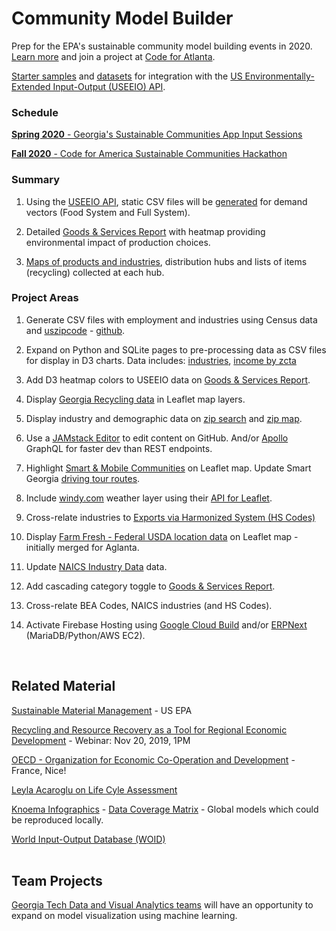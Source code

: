 <h1 class="h1-home">Community Model Builder</h1>

Prep for the EPA's sustainable community model building events in 2020. <a href="https://model.georgia.org/communities/">Learn more</a> and join a project at <a href="https://www.meetup.com/codeforatlanta/">Code for Atlanta</a>.


[Starter samples](samples/) and [datasets](https://github.com/modelearth/community) for integration with the [US Environmentally-Extended Input-Output (USEEIO) API](https://github.com/usepa/useeio_api/wiki/Use-the-API).  

### Schedule  

[<b>Spring 2020</b> - Georgia's Sustainable Communities App Input Sessions](https://model.georgia.org/communities) 

[<b>Fall 2020</b> - Code for America Sustainable Communities Hackathon](https://www.codeforamerica.org/) 
<br>

### Summary

1. Using the [USEEIO API](https://github.com/usepa/useeio_api/wiki/Use-the-API), static CSV files will be [generated](resources/useeio) for demand vectors (Food System and Full System). 

2. Detailed [Goods & Services Report](samples/dataset) with heatmap providing environmental impact of production choices.   

3. [Maps of products and industries](samples/maps), distribution hubs and lists of items (recycling) collected at each hub.  


### Project Areas

1. Generate CSV files with employment and industries using Census data and [uszipcode](https://uszipcode.readthedocs.io/01-Tutorial/index.html) - [github](https://github.com/MacHu-GWU/uszipcode-project).  

2. Expand on Python and SQLite pages to pre-processing data as CSV files for display in D3 charts. 
Data includes: [industries](industries), [income by zcta](prep/all)<!--[projections](prep/regression/)-->  

3. Add D3 heatmap colors to USEEIO data on [Goods & Services Report](samples/dataset).
<!-- [Products - Bureau of Economic Analysis (BEA)](bea)  -->  

4. Display [Georgia Recycling data](recycling/ga/) in Leaflet map layers.

5. Display industry and demographic data on [zip search](zip/#zip=30315) and [zip map](zip/leaflet/).  

6. Use a [JAMstack Editor](https://headlesscms.org/) to edit content on GitHub. 
And/or <a href="https://www.apollographql.com/docs/apollo-server/">Apollo</a> GraphQL for faster dev than<!--the point-to-point nature of--> REST endpoints.  

7. Highlight <a href="map">Smart & Mobile Communities</a> on Leaflet map. 
Update Smart Georgia <a href="samples/routing/">driving tour routes</a>.

8. Include [windy.com](windy.com) weather layer using their [API for Leaflet](https://github.com/windycom/API).

9. Cross-relate industries to [Exports via Harmonized System (HS Codes)](https://georgiadata.github.io/display/products/) 

10. Display [Farm Fresh - Federal USDA location data](farmfresh/ga) on Leaflet map - initially merged for Aglanta.  

11. Update [NAICS Industry Data](industries) data.

12. Add cascading category toggle to [Goods & Services Report](samples/dataset). 

13. Cross-relate BEA Codes, NAICS industries (and HS Codes).  

14. Activate Firebase Hosting using [Google Cloud Build](https://medium.com/serverlessguru/aws-to-gcp-web-applications-89ed92070832) and/or [ERPNext](https://aws.amazon.com/marketplace/pp/B015GHHU7M) (MariaDB/Python/AWS EC2).  

<!--
	12. Include elected officials for districts, zip codes or counties.
-->

<!--[Census Data by Zipcode](https://github.com/statedata/community)  -->

<br>
 
## Related Material

<!--
There is growing trend across industry to trace the entire supply chain. 
Responsible sourcing allows manufacturers to...
-->

[Sustainable Material Management](https://www.epa.gov/smm) - US EPA  

[Recycling and Resource Recovery as a Tool for Regional Economic Development](https://www.epa.gov/smm/sustainable-materials-management-smm-web-academy-webinar-recycling-and-resource-recovery-tool) - Webinar: Nov 20, 2019, 1PM  

[OECD - Organization for Economic
Co-Operation and Development](https://www.oecd.org/sti/ind/measuring-trade-in-value-added.htm) - France, Nice!  

<!-- GEOD - Global Economic Open Database  -->

[Leyla Acaroglu on Life Cyle Assessment](https://medium.com/disruptive-design/a-guide-to-life-cycle-thinking-b762ab49bce3)   

[Knoema Infographics](https://knoema.com/infographics) - [Data Coverage Matrix](https://knoema.com/atlas/matrix) - Global models which could be reproduced locally.  

[World Input-Output Database (WOID)](http://www.wiod.org/otherdb)  
<br>

## Team Projects

<a href="https://poloclub.github.io/#cse6242">Georgia Tech Data and Visual Analytics teams</a> will have an opportunity to expand on model visualization using machine learning.  



<!-- Re-connect with Polo in early January. Provide: 

1) Description of problem (e.g., high level problems, opportunities for ML, vis, the combination, etc.)

2) Description of data (how students will access them, how large, etc.)

3) Ways to communicate with you over the course of project (e.g., use a Slack group, each project team in a separate private Slack channel)  

https://poloclub.github.io/cse6242-2019fall-campus/project.html
-->






